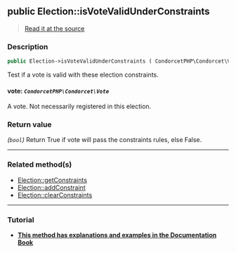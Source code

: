 ## public Election::isVoteValidUnderConstraints

> [Read it at the source](https://github.com/julien-boudry/Condorcet/blob/master/src/Election.php#L410)

### Description    

```php
public Election->isVoteValidUnderConstraints ( CondorcetPHP\Condorcet\Vote $vote ): bool
```

Test if a vote is valid with these election constraints.
    

#### **vote:** *`CondorcetPHP\Condorcet\Vote`*   
A vote. Not necessarily registered in this election.    


### Return value   

*(`bool`)* Return True if vote will pass the constraints rules, else False.


---------------------------------------

### Related method(s)      

* [Election::getConstraints](/Docs/api-reference/Election%20Class/Election--getConstraints.md)    
* [Election::addConstraint](/Docs/api-reference/Election%20Class/Election--addConstraint.md)    
* [Election::clearConstraints](/Docs/api-reference/Election%20Class/Election--clearConstraints.md)    

---------------------------------------

### Tutorial

* **[This method has explanations and examples in the Documentation Book](https://www.condorcet.io/3.AsPhpLibrary/5.Votes/4.VoteConstraints)**    

